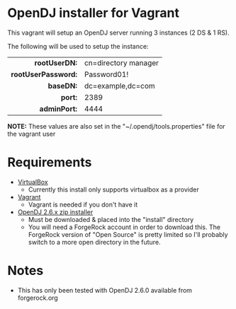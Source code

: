 # OpenDJ installer for Vagrant

This vagrant will setup an OpenDJ server running 3 instances (2 DS & 1 RS).

The following will be used to setup the instance:

|                       |                      |
| --------------------: | :------------------- |
| __rootUserDN:__       | cn=directory manager |
| __rootUserPassword:__ | Password01!          |
| __baseDN:__           | dc=example,dc=com    |
| __port:__             | 2389                 |
| __adminPort:__        | 4444                 |

**NOTE:** These values are also set in the "~/.opendj/tools.properties" file for the vagrant user

# Requirements

- [VirtualBox](https://www.virtualbox.org/)
  - Currently this install only supports virtualbox as a provider
- [Vagrant](https://www.vagrantup.com/)
  - Vagrant is needed if you don't have it
- [OpenDJ 2.6.x zip installer](https://backstage.forgerock.com/downloads/enterprise/opendj/2.6.0/OpenDJ-2.6.0.zip)
  - Must be downloaded & placed into the "install" directory
  - You will need a ForgeRock account in order to download this. The ForgeRock version of "Open Source" is pretty limited so I'll probably switch to a more open directory in the future.

# Notes

- This has only been tested with OpenDJ 2.6.0 available from forgerock.org
